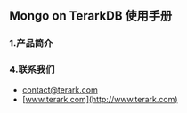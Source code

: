 ## Mongo on TerarkDB 使用手册

### 1.产品简介


### 4.联系我们
- contact@terark.com
- [www.terark.com](http://www.terark.com)

